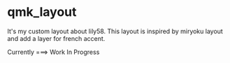 # qmk_layout

It's my custom layout about lily58.
This layout is inspired by miryoku layout and add a layer for french accent.

Currently ===> Work In Progress
